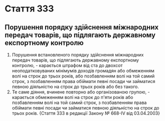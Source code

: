 Cтаття 333
====
Порушення порядку здійснення міжнародних передач товарів, що підлягають державному експортному контролю
----
1. Порушення встановленого порядку здійснення міжнародних передач товарів, що підлягають державному експортному контролю, -
карається штрафом від ста до двохсот неоподатковуваних мінімумів доходів громадян або обмеженням волі на строк до трьох років, або позбавленням волі на той самий строк, з позбавленням права обіймати певні посади чи займатися певною діяльністю на строк до трьох років або без такого.
2. Те саме діяння, вчинене повторно або організованою групою, -
карається обмеженням волі на строк до п'яти років або позбавленням волі на той самий строк, з позбавленням права обіймати певні посади чи займатися певною діяльністю на строк до трьох років.
{Стаття 333 в редакції Закону № 668-IV від 03.04.2003}
